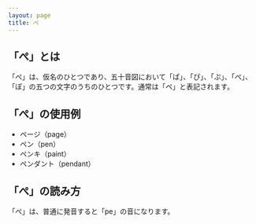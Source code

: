 ```yaml
---
layout: page
title: ぺ
---
```

## 「ぺ」とは

「ぺ」は、仮名のひとつであり、五十音図において「ぱ」、「ぴ」、「ぷ」、「ぺ」、「ぽ」の五つの文字のうちのひとつです。通常は「ペ」と表記されます。

## 「ぺ」の使用例

- ページ（page）
- ペン（pen）
- ペンキ（paint）
- ペンダント（pendant）

## 「ぺ」の読み方

「ぺ」は、普通に発音すると「pe」の音になります。